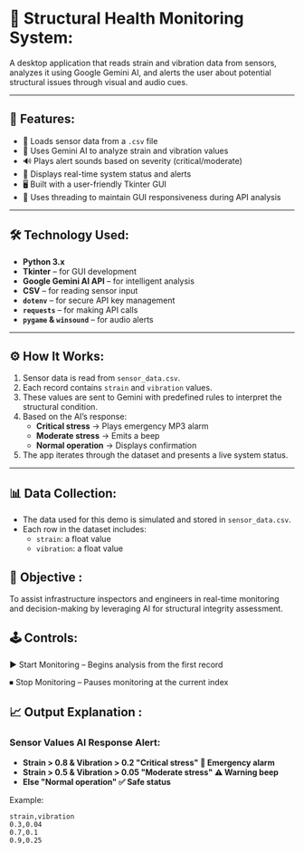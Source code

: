 # 🧠 Structural Health Monitoring System:

A desktop application that reads strain and vibration data from sensors, analyzes it using Google Gemini AI, and alerts the user about potential structural issues through visual and audio cues.

---

## 🚀 Features:

- 📂 Loads sensor data from a `.csv` file
- 🤖 Uses Gemini AI to analyze strain and vibration values
- 🔊 Plays alert sounds based on severity (critical/moderate)
- 💬 Displays real-time system status and alerts
- 🖥️ Built with a user-friendly Tkinter GUI
- 🧵 Uses threading to maintain GUI responsiveness during API analysis

---

## 🛠️ Technology Used:

- **Python 3.x**
- **Tkinter** – for GUI development
- **Google Gemini AI API** – for intelligent analysis
- **CSV** – for reading sensor input
- **`dotenv`** – for secure API key management
- **`requests`** – for making API calls
- **`pygame` & `winsound`** – for audio alerts

---

## ⚙️ How It Works:

1. Sensor data is read from `sensor_data.csv`.
2. Each record contains `strain` and `vibration` values.
3. These values are sent to Gemini with predefined rules to interpret the structural condition.
4. Based on the AI’s response:
   - **Critical stress** → Plays emergency MP3 alarm
   - **Moderate stress** → Emits a beep
   - **Normal operation** → Displays confirmation
5. The app iterates through the dataset and presents a live system status.

---

## 📊 Data Collection:

- The data used for this demo is simulated and stored in `sensor_data.csv`.
- Each row in the dataset includes:
  - `strain`: a float value
  - `vibration`: a float value
## 🎯 Objective : 
To assist infrastructure inspectors and engineers in real-time monitoring and decision-making by leveraging AI for structural integrity assessment.

## 🕹️ Controls:
▶ Start Monitoring – Begins analysis from the first record

⏹ Stop Monitoring – Pauses monitoring at the current index


## 📈 Output Explanation :
### Sensor Values	AI Response	Alert:
- **Strain > 0.8 & Vibration > 0.2	"Critical stress"	🚨 Emergency alarm**
- **Strain > 0.5 & Vibration > 0.05	"Moderate stress"	⚠️ Warning beep**
- **Else	"Normal operation"	✅ Safe status**

Example:

```csv
strain,vibration
0.3,0.04
0.7,0.1
0.9,0.25

